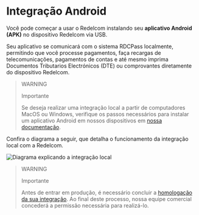 # Integração Android

Você pode começar a usar o Redelcom instalando seu **aplicativo Android (APK)** no dispositivo Redelcom via USB.

Seu aplicativo se comunicará com o sistema RDCPass localmente, permitindo que você processe pagamentos, faça recargas de telecomunicações, pagamentos de contas e até mesmo imprima Documentos Tributarios Electrónicos (DTE) ou comprovantes diretamente do dispositivo Redelcom.

> WARNING
>
> Importante
>
> Se deseja realizar uma integração local a partir de computadores MacOS ou Windows, verifique os passos necessários para instalar um aplicativo Android em nossos dispositivos em [nossa documentação](/developers/pt/docs/redelcom/how-tos/install-app-android-macos-windows).

Confira o diagrama a seguir, que detalha o funcionamento da integração local com a Redelcom.

</center>

![Diagrama explicando a integração local](/images/Redelcom/Integrate-via-Android.png)

</center>

> WARNING
>
> Importante
>
> Antes de entrar em produção, é necessário concluir a [homologação da sua integração](/developers/pt/docs/redelcom/how-tos/integration-homologation). Ao final deste processo, nossa equipe comercial concederá a permissão necessária para realizá-lo.
